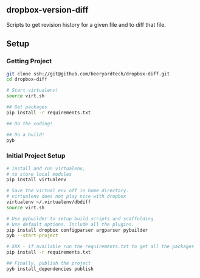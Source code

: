 ## dropbox-version-diff
Scripts to get revision history for a given file and to diff that file.

## Setup
### Getting Project
```sh
git clone ssh://git@github.com/beeryardtech/dropbox-diff.git
cd dropbox-diff

# Start virtualenv!
source virt.sh

## Get packages
pip install -r requirements.txt

## Do the coding!

## Do a build!
pyb
```

### Initial Project Setup
```sh
# Install and run virtualenv,
# to store local modules
pip install virtualenv

# Save the virtual env off in home directory.
# virtualenv does not play nice with dropbox
virtualenv ~/.virtualenv/dbdiff
source virt.sh

# Use pybuilder to setup build scripts and scaffolding
# Use default options. Include all the plugins.
pip install dropbox configparser argparser pybuilder
pyb --start-project

# XXX - if available run the requirements.txt to get all the packages
pip install -r requirements.txt

## Finally, publish the project
pyb install_dependencies publish
```
